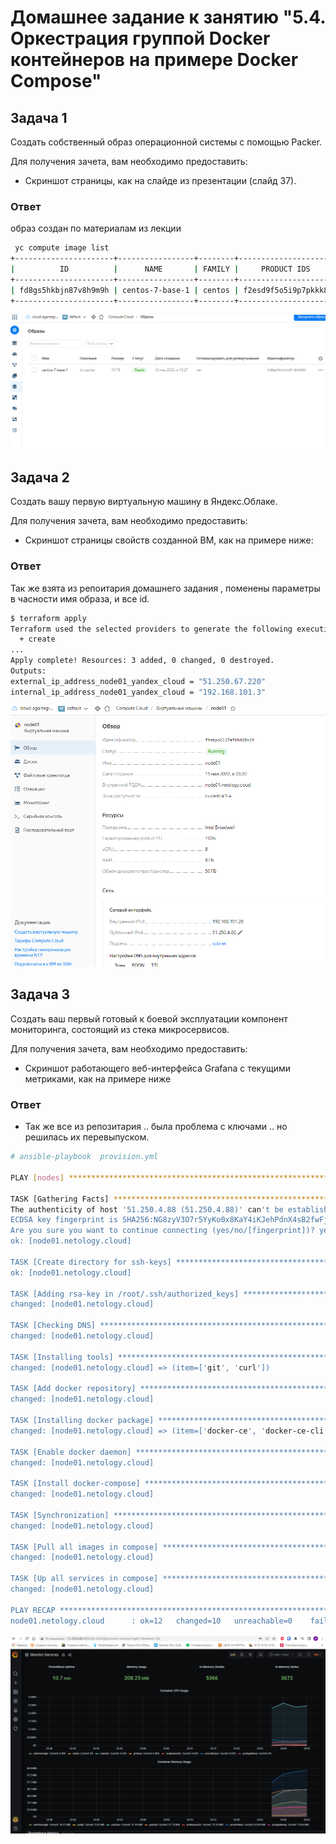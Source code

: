 # Домашнее задание к занятию "5.4. Оркестрация группой Docker контейнеров на примере Docker Compose"


## Задача 1

Создать собственный образ операционной системы с помощью Packer.

Для получения зачета, вам необходимо предоставить:
- Скриншот страницы, как на слайде из презентации (слайд 37).
### Ответ
образ создан по материалам из лекции
```bash
 yc compute image list
+----------------------+-----------------+--------+----------------------+--------+
|          ID          |      NAME       | FAMILY |     PRODUCT IDS      | STATUS |
+----------------------+-----------------+--------+----------------------+--------+
| fd8gs5hkbjn87v8h9m9h | centos-7-base-1 | centos | f2esd9f5o5i9p7pkkk8k | READY  |
+----------------------+-----------------+--------+----------------------+--------+
```
<p align="center">
  <img src="./541.PNG">
</p>

## Задача 2

Создать вашу первую виртуальную машину в Яндекс.Облаке.

Для получения зачета, вам необходимо предоставить:
- Скриншот страницы свойств созданной ВМ, как на примере ниже:
### Ответ
Так же взята из репоитария домашнего задания , поменены параметры в часности имя образа, и все id.
```bash
$ terraform apply   
Terraform used the selected providers to generate the following execution plan. Resource actions are indicated with the following symbols:
  + create
...
Apply complete! Resources: 3 added, 0 changed, 0 destroyed.
Outputs:
external_ip_address_node01_yandex_cloud = "51.250.67.220"
internal_ip_address_node01_yandex_cloud = "192.168.101.3"
```
<p align="center">
  <img src="./5422.PNG">
</p>

## Задача 3

Создать ваш первый готовый к боевой эксплуатации компонент мониторинга, состоящий из стека микросервисов.

Для получения зачета, вам необходимо предоставить:
- Скриншот работающего веб-интерфейса Grafana с текущими метриками, как на примере ниже
### Ответ
- Так же все из репозитария .. была проблема с ключами .. но решилась их перевыпуском.
```bash
# ansible-playbook  provision.yml

PLAY [nodes] ***********************************************************************************************************************************************************************************************************************************************************************************

TASK [Gathering Facts] *************************************************************************************************************************************************************************************************************************************************************************
The authenticity of host '51.250.4.88 (51.250.4.88)' can't be established.
ECDSA key fingerprint is SHA256:NG8zyV3O7r5YyKo0x8KaY4iKJehPdnX4sB2fwFj+QLQ.
Are you sure you want to continue connecting (yes/no/[fingerprint])? yes
ok: [node01.netology.cloud]

TASK [Create directory for ssh-keys] ***********************************************************************************************************************************************************************************************************************************************************
ok: [node01.netology.cloud]

TASK [Adding rsa-key in /root/.ssh/authorized_keys] ********************************************************************************************************************************************************************************************************************************************
changed: [node01.netology.cloud]

TASK [Checking DNS] ****************************************************************************************************************************************************************************************************************************************************************************
changed: [node01.netology.cloud]

TASK [Installing tools] ************************************************************************************************************************************************************************************************************************************************************************
changed: [node01.netology.cloud] => (item=['git', 'curl'])

TASK [Add docker repository] *******************************************************************************************************************************************************************************************************************************************************************
changed: [node01.netology.cloud]

TASK [Installing docker package] ***************************************************************************************************************************************************************************************************************************************************************
changed: [node01.netology.cloud] => (item=['docker-ce', 'docker-ce-cli', 'containerd.io'])

TASK [Enable docker daemon] ********************************************************************************************************************************************************************************************************************************************************************
changed: [node01.netology.cloud]

TASK [Install docker-compose] ******************************************************************************************************************************************************************************************************************************************************************
changed: [node01.netology.cloud]

TASK [Synchronization] *************************************************************************************************************************************************************************************************************************************************************************
changed: [node01.netology.cloud]

TASK [Pull all images in compose] **************************************************************************************************************************************************************************************************************************************************************
changed: [node01.netology.cloud]

TASK [Up all services in compose] **************************************************************************************************************************************************************************************************************************************************************
changed: [node01.netology.cloud]

PLAY RECAP *************************************************************************************************************************************************************************************************************************************************************************************
node01.netology.cloud      : ok=12   changed=10   unreachable=0    failed=0    skipped=0    rescued=0    ignored=0


```

<p align="center">
  <img src="./543.PNG">
</p>

